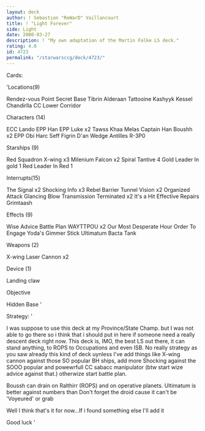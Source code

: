 ```yaml
---
layout: deck
author: ! Sebastien "ReWarD" Vaillancourt
title: ! "Light Forever"
side: Light
date: 2000-03-27
description: ! "My own adaptation of the Martin Falke LS deck."
rating: 4.0
id: 4723
permalink: "/starwarsccg/deck/4723/"
---
```

Cards: 

'Locations(9)

Rendez-vous Point
Secret Base
Tibrin
Alderaan
Tattooine
Kashyyk
Kessel
Chandirlla
CC Lower Corridor

Characters (14)

ECC Lando
EPP Han
EPP Luke x2
Tawss Khaa
Melas
Captain Han
Boushh x2
EPP Obi
Harc Seff
Figrin D'an
Wedge Antilles
R-3P0

Starships (9)

Red Squadron X-wing x3
Milenium Falcon x2
Spiral
Tantive 4
Gold Leader In gold 1
Red Leader In Red 1

Interrupts(15)

The Signal x2
Shocking Info x3
Rebel Barrier
Tunnel Vision x2
Organized Attack
Glancing Blow
Transmission Terminated x2
It's a Hit
Effective Repairs
Grimtaash

Effects (9)

Wise Advice
Battle Plan
WAYTTPOU x2
Our Most Desperate Hour
Order To Engage
Yoda's Gimmer Stick
Ultimatum
Bacta Tank

Weapons (2)

X-wing Laser Cannon x2

Device (1)

Landing claw

Objective

Hidden Base '

Strategy: '

I was suppose to use this deck at my Province/State Champ. but I was not able to go there so i think that i should put in here if someone need a really descent deck right now. This deck is, IMO, the best LS out there, it can stand anything, to ROPS to Occupations and even ISB. No really strategy as you saw already this kind of deck uynless I've add things like X-wing cannon against those SO popular BH ships, add more Shocking against the SOOO popular and powewrfull CC sabacc manipulator (btw start wize advice against that.) otherwize start battle plan.

Boussh can drain on Ralthirr (ROPS) and on operative planets. Ultimatum is better against numbers than Don't forget the droid cause it can't be 'Voyeured' or grab

Well I think that's it for now...If i found something else I'll add it

Good luck '
